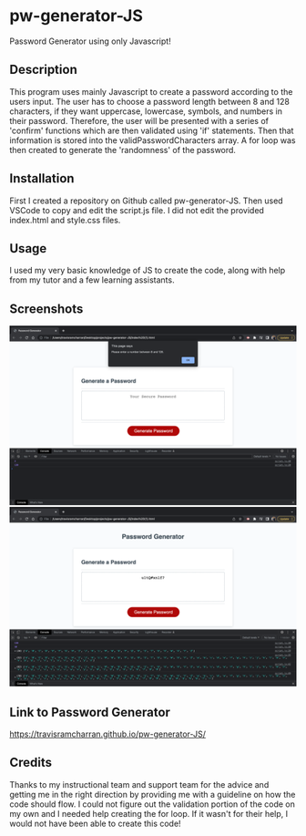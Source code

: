 # pw-generator-JS
Password Generator using only Javascript!

## Description
This program uses mainly Javascript to create a password according to the users input. The user has to choose a password length between 8 and 128 characters, if they want uppercase, lowercase, symbols, and numbers in their password. Therefore, the user will be presented with a series of 'confirm' functions which are then validated using 'if' statements. Then that information is stored into the validPasswordCharacters array. A for loop was then created to generate the 'randomness' of the password. 

## Installation

First I created a repository on Github called pw-generator-JS. 
Then used VSCode to copy and edit the script.js file. I did not edit the provided index.html and style.css files.

## Usage
I used my very basic knowledge of JS to create the code, along with help from my tutor and a few learning assistants.

## Screenshots
![alt text](images/pw-g-ss1.png)
![alt text](images/pw-g-ss2.png)

## Link to Password Generator

https://travisramcharran.github.io/pw-generator-JS/



## Credits
Thanks to my instructional team and support team for the advice and getting me in the right direction by providing me with a guideline on how the code should flow. I could not figure out the validation portion of the code on my own and I needed help creating the for loop. If it wasn't for their help, I would not have been able to create this code!